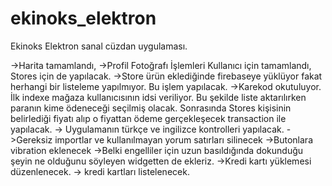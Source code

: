 # ekinoks_elektron

Ekinoks Elektron sanal cüzdan uygulaması.

->Harita tamamlandı,
->Profil Fotoğrafı İşlemleri Kullanıcı için tamamlandı,
Stores için de yapılacak.
->Store ürün eklediğinde firebaseye yüklüyor fakat
herhangi bir listeleme yapılmıyor. Bu işlem yapılacak.
->Karekod okutuluyor. İlk indexe mağaza kullanıcısının
idsi veriliyor. Bu şekilde liste aktarılırken paranın
kime ödeneceği seçilmiş olacak. Sonrasında Stores kişisinin belirlediği fiyatı alıp o fiyattan ödeme gerçekleşecek transaction ile yapılacak. 
-> Uygulamanın türkçe ve ingilizce kontrolleri yapılacak.
->Gereksiz importlar ve kullanılmayan yorum satırları silinecek
->Butonlara vibration eklenecek
->Belki engelliler için uzun basıldığında dokunduğu şeyin
ne olduğunu söyleyen widgetten de ekleriz.
->Kredi kartı yüklemesi düzenlenecek.
-> kredi kartları listelenecek.